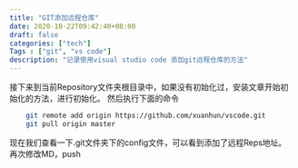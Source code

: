 ```yaml
---
title: "GIT添加远程仓库"
date: 2020-10-22T09:42:40+08:00
draft: false
categories: ["tech"]
Tags : ["git", "vs code"]
description: "记录使用visual studio code 添加git远程仓库的方法"
---
```


接下来到当前Repository文件夹根目录中，如果没有初始化过，安装文章开始初始化的方法，进行初始化。 然后执行下面的命令
```bash
    git remote add origin https://github.com/xuanhun/vscode.git
    git pull origin master
 ```

现在我们查看一下.git文件夹下的config文件，可以看到添加了远程Reps地址。
再次修改MD，push